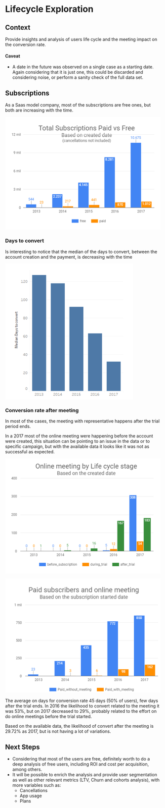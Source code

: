 # Lifecycle Exploration

## Context

Provide insights and analysis of users life cycle and the meeting impact on the conversion rate.

#### Caveat
* A date in the future was observed on a single case as a starting date. Again considering that it is just one, this could be discarded and considering noise, or perform a sanity check of the full data set.

## Subscriptions

As a Saas model company, most of the subscriptions are free ones, but both are increasing with the time.

![paid vs free](/charts/paid%20vs%20free.PNG)

### Days to convert

Is interesting to notice that the median of the days to convert, between the account creation and the payment, is decreasing with the time

![median to convert](/charts/median_to_convert.PNG)

### Conversion rate after meeting

In most of the cases, the meeting with representative happens after the trial period ends.

In a 2017 most of the online meeting were happening before the account were created, this situation can be pointing to an issue in the data or to specific  campaign, but with the available data it looks like it was not as successful as expected.

![meeting](/charts/onlinemeeting_creation.PNG)

![meeting paid](/charts/onlinemeeting_suscription.PNG)

The average on days for conversion rate 45 days (50% of users), few days after the trial ends. In 2016 the likelihood to convert related to the  meeting it was 53%, but on 2017 decreased to 29%, probably related to the effort on do online meetings before the trial started.

Based on the available data, the likelihood of convert after the meeting is 29.72% as 2017, but is not having a lot of variations.



## Next Steps
* Considering that most of the users are free, definitely worth to do a deep analysis of free users, including ROI and cost per acquisition, among others.
* It will be possible to enrich the analysis and provide user segmentation as well as other relevant metrics (LTV, Churn and cohorts analysis), with more variables such as:
   * Cancellations
   * App usage
   * Plans

